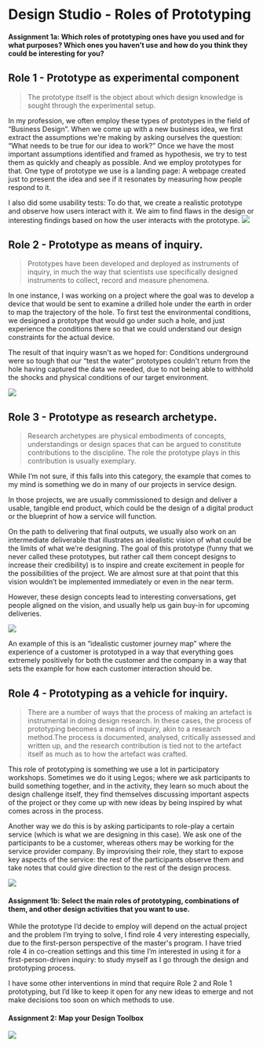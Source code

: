 # Design Studio - Roles of Prototyping 

#### Assignment 1a: Which roles of prototyping ones have you used and for what purposes? Which ones you haven’t use and how do you think they could be interesting for you?

## Role 1 - Prototype as experimental component

> The prototype itself is the object about which design knowledge is sought through the experimental setup.

In my profession, we often employ these types of prototypes in the field of “Business Design”. When we come up with a new business idea, we first extract the assumptions we're making by asking ourselves the question: “What needs to be true for our idea to work?”
Once we have the most important assumptions identified and framed as hypothesis, we try to test them as quickly and cheaply as possible. And we employ prototypes for that. One type of prototype we use is a landing page: A webpage created just to present the idea and see if it resonates by measuring how people respond to it. 

I also did some usability tests: To do that, we create a realistic prototype and observe how users interact with it. We aim to find flaws in the design or interesting findings based on how the user interacts with the prototype.
![](/MDEF/images/ds-rop/usability.png)




## Role 2 - Prototype as means of inquiry. 

> Prototypes have been developed and deployed as instruments of inquiry, in much the way that scientists use specifically designed instruments to collect, record and measure phenomena.

In one instance, I was working on a project where the goal was to develop a device that would be sent to examine a drilled hole under the earth in order to map the trajectory of the hole. To first test the environmental conditions, we designed a prototype that would go under such a hole, and just experience the conditions there so that we could understand our design constraints for the actual device.

The result of that inquiry wasn't as we hoped for: Conditions underground were so tough that our “test the water” prototypes couldn't return from the hole having captured the data we needed, due to not being able to withhold the shocks and physical conditions of our target environment.

![](/MDEF/images/ds-rop/dbc2.jpg)


## Role 3 - Prototype as research archetype.

> Research archetypes are physical embodiments of concepts, understandings or design spaces that can be argued to constitute contributions to the discipline. The role the prototype plays in this contribution is usually exemplary.

While I’m not sure, if this falls into this category, the example that comes to my mind is something we do in many of our projects in service design.

In those projects, we are usually commissioned to design and deliver a usable, tangible end product, which could be the design of a digital product or the blueprint of how a service will function. 

On the path to delivering that final outputs, we usually also work on an intermediate deliverable that illustrates an idealistic vision of what could be the limits of what we’re designing. The goal of this prototype (funny that we never called these prototypes, but rather call them concept designs to increase their credibility) is to inspire and create excitement in people for the possibilities of the project. We are almost sure at that point that this vision wouldn’t be implemented immediately or even in the near term.

However, these design concepts lead to interesting conversations, get people aligned on the vision, and usually help us gain buy-in for upcoming deliveries.

![](/MDEF/images/ds-rop/tm.png)

An example of this is an “idealistic customer journey map” where the experience of a customer is prototyped in a way that everything goes extremely positively for both the customer and the company in a way that sets the example for how each customer interaction should be. 


## Role 4 - Prototyping as a vehicle for inquiry.

> There are a number of ways that the process of making an artefact is instrumental in doing design research. In these cases, the process of prototyping becomes a means of inquiry, akin to a research method.The process is documented, analysed, critically assessed and written up, and the research contribution is tied not to the artefact itself as much as to how the artefact was crafted.

This role of prototyping is something we use a lot in participatory workshops. Sometimes we do it using Legos; where we ask participants to build something together, and in the activity, they learn so much about the design challenge itself, they find themselves discussing important aspects of the project or they come up with new ideas by being inspired by what comes across in the process.

Another way we do this is by asking participants to role-play a certain service (which is what we are designing in this case). We ask one of the participants to be a customer, whereas others may be working for the service provider company. By improvising their role, they start to expose key aspects of the service: the rest of the participants observe them and take notes that could give direction to the rest of the design process.

![](/MDEF/images/ds-rop/lego2.jpeg)


#### **Assignment 1b:** Select the main roles of prototyping, combinations of them, and other design activities that you want to use.

While the prototype I’d decide to employ will depend on the actual project and the problem I’m trying to solve, I find role 4 very interesting especially, due to the first-person perspective of the master's program. 
I have tried role 4 in co-creation settings and this time I’m interested in using it for a first-person-driven inquiry: to study myself as I go through the design and prototyping process.

I have some other interventions in mind that require Role 2 and Role 1 prototyping, but I’d like to keep it open for any new ideas to emerge and not make decisions too soon on which methods to use.




#### **Assignment 2:** Map your Design Toolbox

![](https://i.imgur.com/1vkgXbx.jpg)
